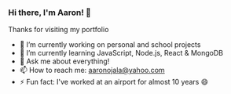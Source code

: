 ### Hi there, I'm Aaron! 👋
Thanks for visiting my portfolio


- 🔭 I’m currently working on personal and school projects
- 🌱 I’m currently learning JavaScript, Node.js, React & MongoDB
- 💬 Ask me about everything!
- 📫 How to reach me: aaronojala@yahoo.com
- ⚡ Fun fact: I've worked at an airport for almost 10 years 😄

<!--
**aaronojala/aaronojala** is a ✨ _special_ ✨ repository because its `README.md` (this file) appears on your GitHub profile.

Here are some ideas to get you started:

- 🔭 I’m currently working on personal and school projects
- 🌱 I’m currently learning JavaScript, Node.js, React & MySQL
- 👯 I’m looking to collaborate on ...
- 🤔 I’m looking for help with ...
- 💬 Ask me about everything!
- 📫 How to reach me: aaronojala@yahoo.com
- 😄 Pronouns: ...
- ⚡ Fun fact: I've worked at an airport for almost 10 years 😄
-->
